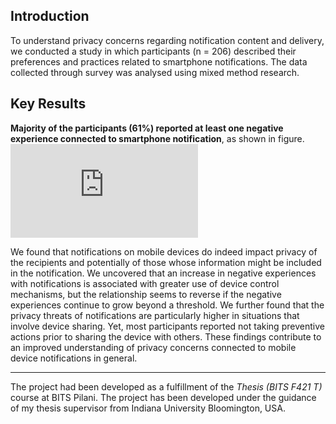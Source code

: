 ## Introduction
To understand privacy concerns regarding notification content and delivery, we conducted a study in which participants (n = 206) described their preferences and practices related to smartphone notifications. The data collected through survey was analysed using mixed method research.


## Key Results


**Majority of the participants (61%) reported at least one negative experience connected to smartphone notification**, as shown in figure.
![Instances of negative experience due to smartphone notifications](https://github.com/PriyankaVerma98/Smartphone-notifications/files/6613877/NegExp1_version2.pdf)



We found that notifications on mobile devices do indeed impact privacy of the recipients and potentially of those whose information might be included in the notification. We uncovered that an increase in negative experiences with notifications is associated with greater use of device control mechanisms, but the relationship seems to reverse if the negative experiences continue to grow beyond a threshold. We further found that the privacy threats of notifications are particularly higher in situations that involve device sharing. Yet, most participants reported not taking preventive actions prior to sharing the device with others. These findings contribute to an improved understanding of privacy concerns connected to mobile device notifications in general.

****
The project had been developed as a fulfillment of the *Thesis (BITS F421 T)* course at BITS Pilani. The project has been developed under the guidance of my thesis supervisor from Indiana University Bloomington, USA. 
